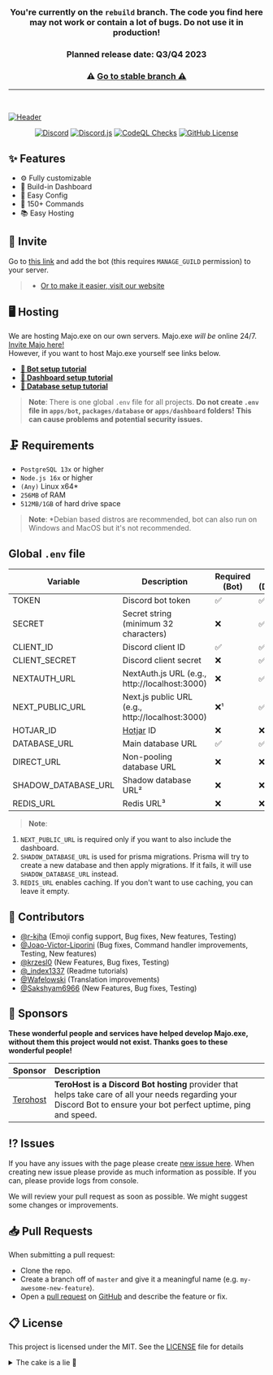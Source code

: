 <h3 align="center">You're currently on the <code>rebuild</code> branch. The code you find here may not work or contain a lot of bugs. Do not use it in production!</h3>
<h3 align="center">Planned release date: Q3/Q4 2023</h3>

<h3 align="center">⚠️ <a href="https://github.com/IgorKowalczyk/majo.exe/tree/master"/>Go to stable branch ⚠️</h3>

---

<br/>

![Header](https://user-images.githubusercontent.com/49127376/208478832-74eee443-c0fb-4691-beb6-adee42d063e3.png)

<p align="center">
 <a href="https://majoexe.xyz/server"><img src="https://img.shields.io/discord/666599184844980224?color=%234552ef&logo=discord&label=Discord&style=flat&logoColor=fff" alt="Discord" /></a>
 <a href="https://www.npmjs.com/package/discord.js"><img src="https://img.shields.io/badge/Discord.js-v14-%234552ef?style=flat&logo=npm&logoColor=fff" alt="Discord.js" /></a>
 <a href="https://majoexe.xyz/"><img src="https://img.shields.io/github/actions/workflow/status/igorkowalczyk/majo.exe/codeql-analysis.yml?branch=rebuild&style=flat&label=CodeQL&logo=github&color=%234552ef" alt="CodeQL Checks" /></a>
 <a href="https://majoexe.xyz"><img src="https://img.shields.io/github/license/igorkowalczyk/majo.exe?style=flat&;logo=github&label=License&color=%234552ef" alt="GitHub License" /></a>
</p>

## ✨ Features

- ⚙️ Fully customizable
- 🌆 Build-in Dashboard
- 📝 Easy Config
- 💯 150+ Commands
- 📚 Easy Hosting

## 🔗 Invite

Go to [this link](https://discord.com/oauth2/authorize/?permissions=4294967287&scope=bot%20applications.commands&client_id=949342410150924319) and add the bot (this requires `MANAGE_GUILD` permission) to your server.

> - [Or to make it easier, visit our website](https://beta.majoexe.xyz/)

## 🖥️ Hosting

We are hosting Majo.exe on our own servers. Majo.exe _will be_ online 24/7. [Invite Majo here!](https://beta.majoexe.xyz/invite)<br>
However, if you want to host Majo.exe yourself see links below.

- **[🤖 Bot setup tutorial](/apps/bot/README.md)**
- **[🔩 Dashboard setup tutorial](/apps/dashboard/README.md)**
- **[📝 Database setup tutorial](/packages/database/README.md)**

> **Note**:
> There is one global `.env` file for all projects. **Do not create `.env` file in `apps/bot`, `packages/database` or `apps/dashboard` folders!** **This can cause problems and potential security issues.**

## 🗜️ Requirements

- `PostgreSQL 13x` or higher
- `Node.js 16x` or higher
- `(Any)` Linux x64\*
- `256MB` of RAM
- `512MB/1GB` of hard drive space

> **Note**:
> \*Debian based distros are recommended, bot can also run on Windows and MacOS but it's not recommended.

## Global `.env` file

| Variable            | Description                                      | Required (Bot) | Required (Dashboard) |
| ------------------- | ------------------------------------------------ | -------------- | -------------------- |
| TOKEN               | Discord bot token                                | ✅             | ✅                   |
| SECRET              | Secret string (minimum 32 characters)            | ❌             | ✅                   |
| CLIENT_ID           | Discord client ID                                | ✅             | ✅                   |
| CLIENT_SECRET       | Discord client secret                            | ❌             | ✅                   |
| NEXTAUTH_URL        | NextAuth.js URL (e.g., http://localhost:3000)    | ❌             | ✅                   |
| NEXT_PUBLIC_URL     | Next.js public URL (e.g., http://localhost:3000) | ❌¹            | ✅                   |
| HOTJAR_ID           | [Hotjar](https://hotjar.com) ID                  | ❌             | ❌                   |
| DATABASE_URL        | Main database URL                                | ✅             | ✅                   |
| DIRECT_URL          | Non-pooling database URL                         | ❌             | ❌                   |
| SHADOW_DATABASE_URL | Shadow database URL²                             | ❌             | ❌                   |
| REDIS_URL           | Redis URL³                                       | ❌             | ❌                   |

> **Note**:

1. `NEXT_PUBLIC_URL` is required only if you want to also include the dashboard.
2. `SHADOW_DATABASE_URL` is used for prisma migrations. Prisma will try to create a new database and then apply migrations. If it fails, it will use `SHADOW_DATABASE_URL` instead.
3. `REDIS_URL` enables caching. If you don't want to use caching, you can leave it empty.

## 📝 Contributors

- [@r-kjha](https://github.com/r-kjha) (Emoji config support, Bug fixes, New features, Testing)
- [@Joao-Victor-Liporini](https://github.com/Joao-Victor-Liporini) (Bug fixes, Command handler improvements, Testing, New features)
- [@krzesl0](https://github.com/krzesl0) (New Features, Bug fixes, Testing)
- [@\_index1337](https://github.com/index1337) (Readme tutorials)
- [@Wafelowski](https://github.com/HeavyWolfPL) (Translation improvements)
- [@Sakshyam6966](https://github.com/Sakshyam6966) (New Features, Bug fixes, Testing)

## 💝 Sponsors

**These wonderful people and services have helped develop Majo.exe, without them this project would not exist. Thanks goes to these wonderful people!**

| Sponsor                                            | Description                                                                                                                                                         |
| -------------------------------------------------- | :------------------------------------------------------------------------------------------------------------------------------------------------------------------ |
| [Terohost](https://my.terohost.com/aff.php?aff=17) | **TeroHost is a Discord Bot hosting** provider that helps take care of all your needs regarding your Discord Bot to ensure your bot perfect uptime, ping and speed. |

## ⁉️ Issues

If you have any issues with the page please create [new issue here](https://github.com/igorkowalczyk/majo.exe/issues). When creating new issue please provide as much information as possible. If you can, please provide logs from console.

We will review your pull request as soon as possible. We might suggest some changes or improvements.

## 📥 Pull Requests

When submitting a pull request:

- Clone the repo.
- Create a branch off of `master` and give it a meaningful name (e.g. `my-awesome-new-feature`).
- Open a [pull request](https://github.com/igorkowalczyk/majo.exe/pulls) on [GitHub](https://github.com) and describe the feature or fix.

## 📋 License

This project is licensed under the MIT. See the [LICENSE](https://github.com/igorkowalczyk/majo.exe/blob/master/license.md) file for details

<details>
 <summary>The cake is a lie 🍰</summary>

<a href="https://igorkowalczyk.dev"><img src="https://views.igorkowalczyk.vercel.app/api/badge/majo.exe?style=flat-square&color=333333&label=Repo+views" alt="Github repository views"></a>

</details>
